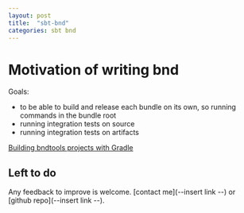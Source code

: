 ```yaml
---
layout: post
title:  "sbt-bnd"
categories: sbt bnd
---
```


Motivation of writing bnd
=========================

Goals:

  - to be able to build and release each bundle on its own, so running commands in the bundle root
  - running integration tests on source
  - running integration tests on artifacts

[Building bndtools projects with Gradle](http://paulonjava.blogspot.nl/2013/11/building-bndtools-projects-with-gradle.html)


Left to do
----------

Any feedback to improve is welcome. [contact me](--insert link --) or [github repo](--insert link --).